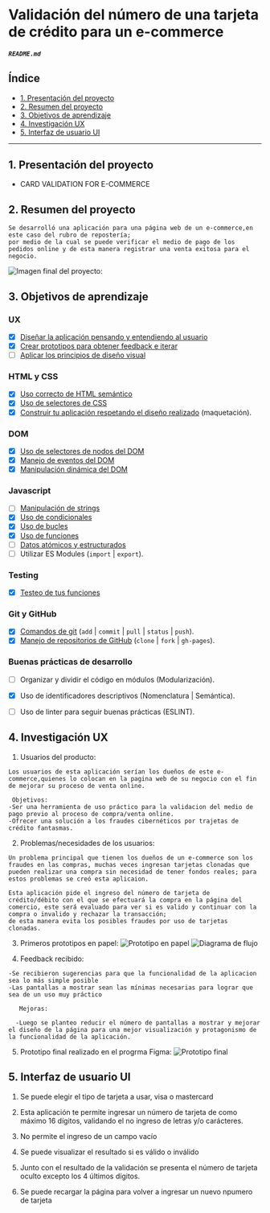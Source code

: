 # Validación del número de una tarjeta de crédito para un e-commerce

##### `README.md`

## Índice

* [1. Presentación del proyecto](#1-presentación-del-proyecto)
* [2. Resumen del proyecto](#2-resumen-del-proyecto)
* [3. Objetivos de aprendizaje](#3-objetivos-de-aprendizaje)
* [4. Investigación UX](#4-investigación-UX)
* [5. Interfaz de usuario UI](#5-interfaz-de-usuario-UI)

***

## 1. Presentación del proyecto

  * CARD VALIDATION FOR E-COMMERCE


## 2. Resumen del proyecto

    Se desarrolló una aplicación para una página web de un e-commerce,en este caso del rubro de repostería;
    por medio de la cual se puede verificar el medio de pago de los pedidos online y de esta manera registrar una venta exitosa para el negocio.

  ![Imagen final del proyecto:](https://github.com/SusanaRamirez741/LIM012-card-validation/blob/master/src/images/proyecto-final.jpg)


## 3. Objetivos de aprendizaje

  ### UX

  * [x] [Diseñar la aplicación pensando y entendiendo al usuario](https://lms.laboratoria.la/cohorts/lim-2020-01-bc-core-lim012/courses/intro-ux/01-el-proceso-de-diseno/00-el-proceso-de-diseno)
  * [x] [Crear prototipos para obtener feedback e iterar](https://lms.laboratoria.la/cohorts/lim-2020-01-bc-core-lim012/courses/product-design/00-sketching/00-sketching)
  * [ ] [Aplicar los principios de diseño visual](https://lms.laboratoria.la/cohorts/lim-2020-01-bc-core-lim012/courses/product-design/01-visual-design/01-visual-design-basics)

  ### HTML y CSS

  * [x] [Uso correcto de HTML semántico](https://developer.mozilla.org/en-US/docs/Glossary/Semantics#Semantics_in_HTML)
  * [x] [Uso de selectores de CSS](https://developer.mozilla.org/es/docs/Web/CSS/Selectores_CSS)
  * [x] [Construir tu aplicación respetando el diseño realizado](https://lms.laboratoria.la/cohorts/lim-2020-01-bc-core-lim012/courses/css/01-css/02-boxmodel-and-display) (maquetación).

  ### DOM

  * [x] [Uso de selectores de nodos del DOM](https://lms.laboratoria.la/cohorts/lim-2020-01-bc-core-lim012/courses/browser/02-dom/03-1-dom-methods-selection)
  * [x] [Manejo de eventos del DOM](https://lms.laboratoria.la/cohorts/lim-2020-01-bc-core-lim012/courses/browser/02-dom/04-events)
  * [x] [Manipulación dinámica del DOM](https://developer.mozilla.org/es/docs/Referencia_DOM_de_Gecko/Introducci%C3%B3n)

  ### Javascript

  * [ ] [Manipulación de strings](https://lms.laboratoria.la/cohorts/lim-2020-01-bc-core-lim012/courses/javascript/06-strings/01-strings)
  * [x] [Uso de condicionales](https://lms.laboratoria.la/cohorts/lim-2020-01-bc-core-lim012/courses/javascript/02-flow-control/01-conditionals-and-loops)
  * [x] [Uso de bucles](https://lms.laboratoria.la/cohorts/lim-2020-01-bc-core-lim012/courses/javascript/02-flow-control/02-loops)
  * [x] [Uso de funciones](https://lms.laboratoria.la/cohorts/lim-2019-09-bc-core-lim011/courses/javascript/02-flow-control/03-functions)
  * [ ] [Datos atómicos y estructurados](https://www.todojs.com/tipos-datos-javascript-es6/)
  * [ ] Utilizar ES Modules (`import` | `export`).

  ### Testing

  * [x] [Testeo de tus funciones](https://jestjs.io/docs/es-ES/getting-started)

  ### Git y GitHub

  * [x] [Comandos de git](https://lms.laboratoria.la/cohorts/lim-2019-09-bc-core-lim011/courses/scm/01-git/04-commands)
    (`add` | `commit` | `pull` | `status` | `push`).
  * [x] [Manejo de repositorios de GitHub](https://lms.laboratoria.la/cohorts/lim-2019-09-bc-core-lim011/courses/scm/02-github/01-github)  (`clone` | `fork` | `gh-pages`).

  ### Buenas prácticas de desarrollo

  * [ ] Organizar y dividir el código en módulos (Modularización).
  * [x] Uso de identificadores descriptivos (Nomenclatura | Semántica).
  * [ ] Uso de linter para seguir buenas prácticas (ESLINT).


## 4. Investigación UX

  1. Usuarios del producto:

    Los usuarios de esta aplicación serían los dueños de este e-commerce,quienes lo colocan en la pagina web de su negocio con el fin de mejorar su proceso de venta online.

     Objetivos:
    -Ser una herramienta de uso práctico para la validacion del medio de pago previo al proceso de compra/venta online.
    -Ofrecer una solución a los fraudes cibernéticos por trajetas de crédito fantasmas.

  2. Problemas/necesidades de los usuarios:

    Un problema principal que tienen los dueños de un e-commerce son los fraudes en las compras, muchas veces ingresan tarjetas clonadas que pueden realizar una compra sin necesidad de tener fondos reales; para estos problemas se creó esta aplicaion.

    Esta aplicación pide el ingreso del número de tarjeta de crédito/débito con el que se efectuará la compra en la página del comercio, este será evaluado para ver si es valido y continuar con la compra o invalido y rechazar la transacción;
    de esta manera evita los posibles fraudes por uso de tarjetas clonadas.

  3. Primeros prototipos en papel:
  ![Prototipo en papel](https://github.com/SusanaRamirez741/LIM012-card-validation/blob/master/src/images/prototipo-hoja.jpg)
  ![Diagrama de flujo](https://github.com/SusanaRamirez741/LIM012-card-validation/blob/master/src/images/flujograma.jpg)

  4. Feedback recibido:

    -Se recibieron sugerencias para que la funcionalidad de la aplicacion sea lo más simple posible
    -Las pantallas a mostrar sean las mínimas necesarias para lograr que sea de un uso muy práctico

	   Mejoras:

	  -Luego se planteo reducir el número de pantallas a mostrar y mejorar el diseño de la página para una mejor visualización y protagonismo de la funcionalidad de la aplicación.

  5. Prototipo final realizado en el progrma Figma:
  ![Prototipo final](https://github.com/SusanaRamirez741/LIM012-card-validation/blob/master/src/images/prototipo-figma.jpg)


## 5. Interfaz de usuario UI

  1. Se puede elegir el tipo de tarjeta a usar, visa o mastercard

  2. Esta aplicación te permite ingresar un número de tarjeta de como máximo 16 dígitos, validando el no ingreso de letras y/o carácteres.

  3. No permite el ingreso de un campo vacío

  4. Se puede visualizar el resultado si es válido o inválido

  5. Junto con el resultado de la validación se presenta el número de tarjeta oculto excepto los 4 últimos dígitos.

  6. Se puede recargar la página para volver a ingresar un nuevo npumero de tarjeta
